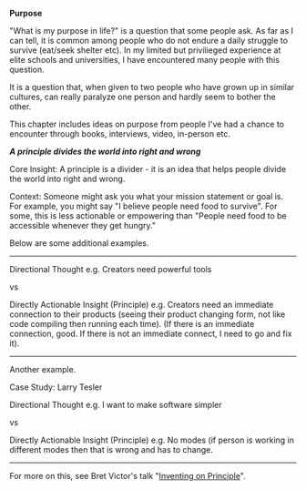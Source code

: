 **Purpose**

"What is my purpose in life?" is a question that some people ask. As far as I can tell, it is common among people who do not endure a daily struggle to survive (eat/seek shelter etc). In my limited but privilieged experience at elite schools and universities, I have encountered many people with this question. 

It is a question that, when given to two people who have grown up in similar cultures, can really paralyze one person and hardly seem to bother the other.

This chapter includes ideas on purpose from people I've had a chance to encounter through books, interviews, video, in-person etc. 

***A principle divides the world into right and wrong***

Core Insight: A principle is a divider - it is an idea that helps people divide the world into right and wrong.

Context: Someone might ask you what your mission statement or goal is. For example, you might say "I believe people need food to survive". For some, this is less actionable or empowering than "People need food to be accessible whenever they get hungry." 

Below are some additional examples.

-------------------------
Directional Thought e.g.  Creators need powerful tools

vs

Directly Actionable Insight (Principle)  e.g. Creators need an immediate connection to their products (seeing their product changing form, not like code compiling then running each time). (If there is an immediate connection, good. If there is not an immediate connect, I need to go and fix it).

-------------------------

Another example.

Case Study: Larry Tesler

Directional Thought e.g. I want to make software simpler

vs 

Directly Actionable Insight (Principle) e.g. No modes (if person is working in different modes then that is wrong and has to change. 

-------------------------

For more on this, see Bret Victor's talk "[Inventing on Principle](https://www.youtube.com/watch?v=PUv66718DII)".
